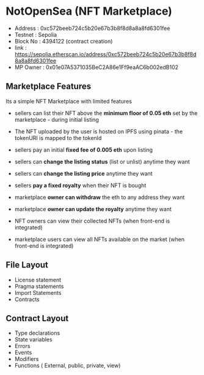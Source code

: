 # NotOpenSea (NFT Marketplace)

- Address  : 0xc572beeb724c5b20e67b3b8f8d8a8a8fd6301fee
- Testnet  : Sepolia         
- Block No : 4394122 (contract creation)
- link     : https://sepolia.etherscan.io/address/0xc572beeb724c5b20e67b3b8f8d8a8a8fd6301fee
- MP Owner : 0x01e07A5371035BeC2A86e1Ff9eaAC6b002edB102

## Marketplace Features
Its a simple NFT Marketplace with limited features

- sellers can list their NFT above the **minimum floor of 0.05 eth** set by the marketplace - during initial listing
- The NFT uploaded by the user is hosted on IPFS using pinata - the tokenURI is mapped to the tokenId 
- sellers pay an initial **fixed fee of 0.005 eth** upon listing
- sellers can **change the listing status** (list or unlist) anytime they want
- sellers can **change the listing price** anytime they want
- sellers **pay a fixed royalty** when their NFT is bought 

- marketplace **owner can withdraw** the eth to any address they want
- marketplace **owner can update the royalty** anytime they want

- NFT owners can view their collected NFTs (when front-end is integrated)
- marketplace users can view all NFTs available on the market (when front-end is integrated)


## File Layout

- License statement 
- Pragma statements
- Import Statements 
- Contracts

## Contract Layout

- Type declarations
- State variables
- Errors
- Events
- Modifiers
- Functions ( External, public, private, view)
